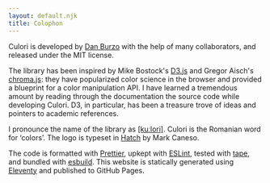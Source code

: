 ```yaml
---
layout: default.njk
title: Colophon
---
```


Culori is developed by [Dan Burzo](http://danburzo.ro) with the help of many collaborators, and released under the MIT license. 

The library has been inspired by Mike Bostock's [D3.js](https://github.com/d3) and Gregor Aisch's [chroma.js](https://github.com/gka/chroma.js): they have popularized color science in the browser and provided a blueprint for a color manipulation API. I have learned a tremendous amount by reading through the documentation the source code while developing Culori. D3, in particular, has been a treasure trove of ideas and pointers to academic references.
 
I pronounce the name of the library as [[kuːlori]](http://ipa-reader.xyz/?text=ku%CB%90lori). Culori is the Romanian word for ‘colors’. The logo is typeset in [Hatch](https://pstypelab.com/hatchfont) by Mark Caneso.

The code is formatted with [Prettier](https://prettier.io), upkept with [ESLint](https://eslint.org/), tested with [tape](https://github.com/ljharb/tape), and bundled with [esbuild](https://esbuild.github.io/). This website is statically generated using [Eleventy](https://11ty.dev) and published to GitHub Pages.

